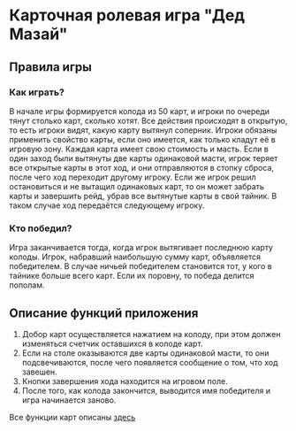 # Карточная ролевая игра "Дед Мазай"  
## Правила игры

### Как играть?

В начале игры формируется колода из 50 карт, и игроки по очереди тянут столько карт, сколько хотят. Все действия происходят в открытую, то есть игроки видят, какую карту вытянул соперник. Игроки обязаны применить свойство карты, если оно имеется, как только кладут её в игровую зону. Каждая карта имеет свою стоимость и масть. Если в один заход были вытянуты две карты одинаковой масти, игрок теряет все открытые карты в этот ход, и они отправляются в стопку сброса, после чего ход переходит другому игроку. Если же игрок решил остановиться и не вытащил одинаковых карт, то он может забрать карты и завершить рейд, убрав все вытянутые карты в свой тайник. В таком случае ход передаётся следующему игроку.  

### Кто победил?

Игра заканчивается тогда, когда игрок вытягивает последнюю карту колоды. Игрок, набравший наибольшую сумму карт, объявляется победителем. В случае ничьей победителем становится тот, у кого в тайнике больше всего карт. Если их поровну, то победа делится пополам.  

## Описание функций приложения
1. Добор карт осуществляется нажатием на колоду, при этом должен изменяться счетчик оставшихся в колоде карт.
2. Если на столе оказываются две карты одинаковой масти, то они подсвечиваются, после чего появляется сообщение о том, что ход завешен.
3. Кнопки завершения хода находится на игровом поле.
4. После того, как колода закончится, выводится имя победителя и игра начинается заново.


Все функции карт описаны [здесь](features/README.md)
